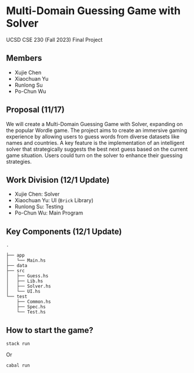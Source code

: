 # Multi-Domain Guessing Game with Solver
UCSD CSE 230 (Fall 2023) Final Project
## Members
- Xujie Chen
- Xiaochuan Yu
- Runlong Su
- Po-Chun Wu
## Proposal (11/17)
We will create a Multi-Domain Guessing Game with Solver, expanding on the popular Wordle game. The project aims to create an immersive gaming experience by allowing users to guess words from diverse datasets like names and countries. A key feature is the implementation of an intelligent solver that strategically suggests the best next guess based on the current game situation. Users could turn on the solver to enhance their guessing strategies.
## Work Division (12/1 Update)
- Xujie Chen: Solver
- Xiaochuan Yu: UI (`Brick` Library)
- Runlong Su: Testing
- Po-Chun Wu: Main Program
## Key Components (12/1 Update)
```
.

├── app
│   └── Main.hs
├── data
├── src
│   ├── Guess.hs
│   ├── Lib.hs
│   ├── Solver.hs
│   └── UI.hs
└── test
    ├── Common.hs
    ├── Spec.hs
    └── Test.hs
```
## How to start the game?
```
stack run
```
Or
```
cabal run
```